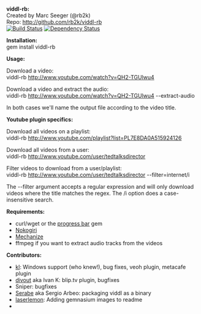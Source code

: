 __viddl-rb:__  
Created by Marc Seeger (@rb2k)  
Repo: http://github.com/rb2k/viddl-rb  
[![Build Status](https://secure.travis-ci.org/rb2k/viddl-rb.png)](http://travis-ci.org/rb2k/viddl-rb) [![Dependency Status](https://gemnasium.com/rb2k/viddl-rb.png)](https://gemnasium.com/rb2k/viddl-rb)



__Installation:__  
gem install viddl-rb

__Usage:__  

Download a video:  
    viddl-rb http://www.youtube.com/watch?v=QH2-TGUlwu4

Download a video and extract the audio:  
    viddl-rb http://www.youtube.com/watch?v=QH2-TGUlwu4 --extract-audio 

In both cases we'll name the output file according to the video title.

__Youtube plugin specifics:__ 

Download all videos on a playlist:  
    viddl-rb http://www.youtube.com/playlist?list=PL7E8DA0A515924126

Download all videos from a user:  
    viddl-rb http://www.youtube.com/user/tedtalksdirector

Filter videos to download from a user/playlist:  
    viddl-rb http://www.youtube.com/user/tedtalksdirector --filter=internet/i

The --filter argument accepts a regular expression and will only download videos where the title matches the regex.
The /i option does a case-insensitive search.

__Requirements:__

* curl/wget or the [progress bar](http://github.com/nex3/ruby-progressbar/) gem  
* [Nokogiri](http://nokogiri.org/)
* [Mechanize](http://mechanize.rubyforge.org/)
* ffmpeg if you want to extract audio tracks from the videos


__Contributors:__

* [kl](https://github.com/kl): Windows support (who knew!), bug fixes, veoh plugin, metacafe plugin   
* [divout](https://github.com/divout) aka Ivan K: blip.tv plugin, bugfixes
* Sniper: bugfixes
* [Serabe](https://github.com/Serabe) aka Sergio Arbeo: packaging viddl as a binary
* [laserlemon](https://github.com/laserlemon): Adding gemnasium images to readme
* 